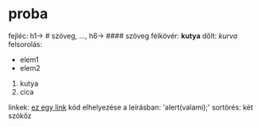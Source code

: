 # proba
fejléc: h1-> # szöveg, ..., h6-> #### szöveg
félkövér: **kutya**
dőlt: *kurva*
felsorolás:
- elem1
- elem2
1. kutya
2. cica

  
linkek: [ez egy link](https://www.kaercher.com/hu/haz-es-kert/szaraz-nedves-porszivok/wd-2-plus-v-12-4-18-16280000.html?utm_source=google-feed&utm_medium=cpc&utm_content=16280000&utm_name=WD%202%20Plus%20V-12%2F4%2F18&cid=hu-SEA-6Z_uP1KdR0KZXKmTTc7klg&gad_source=1&gclid=EAIaIQobChMIhofBprCHhAMVA5SDBx13Bw6EEAQYASABEgIJjPD_BwE)
kód elhelyezése a leírásban: 'alert(valami);'
sortörés: két szókőz 
